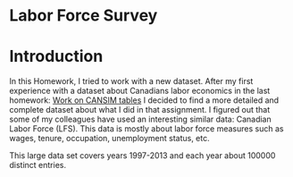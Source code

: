 Labor Force Survey
==================================

Introduction
========================================================

  In this Homework, I tried to work with a new dataset. After my first experience with a dataset about Canadians labor economics in the last homework: [Work on CANSIM tables](http://rpubs.com/aref/stat545a-2013-hw05_bolandnazar-moh) I decided to find a more detailed and complete dataset about what I did in that assignment. I figured out that some of my colleagues have used an interesting similar data: Canadian Labor Force (LFS). This data is mostly about labor force measures such as wages, tenure, occupation, unemployment status, etc. 

  This large data set covers years 1997-2013 and each year about 100000 distinct entries.
